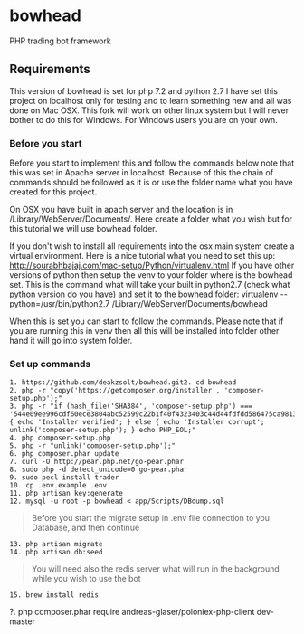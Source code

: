 # bowhead
PHP trading bot framework

## Requirements
This version of bowhead is set for php 7.2 and python 2.7
I have set this project on localhost only for testing and to learn something new 
and all was done on Mac OSX. This fork will work on other linux system but I will
never bother to do this for Windows. For Windows users you are on your own. 

### Before you start
Before you start to implement this and follow the commands below note that this was
set in Apache server in localhost. Because of this the chain of commands should be
followed as it is or use the folder name what you have created for this project.

On OSX you have built in apach server and the location is in /Library/WebServer/Documents/.
Here create a folder what you wish but for this tutorial we will use bowhead folder.

If you don't wish to install all requirements into the osx main system create a virtual 
environment. Here is a nice tutorial what you need to set this up:
http://sourabhbajaj.com/mac-setup/Python/virtualenv.html
If you have other versions of python then setup the venv to your folder where is the bowhead set.
This is the command what will take your built in python2.7 (check what python version do you have)
and set it to the bowhead folder:
virtualenv --python=/usr/bin/python2.7 /Library/WebServer/Documents/bowhead

When this is set you can start to follow the commands. Please note that if you are running 
this in venv then all this will be installed into folder other hand it will go into
system folder.

### Set up commands
```
1. https://github.com/deakzsolt/bowhead.git2. cd bowhead
2. php -r "copy('https://getcomposer.org/installer', 'composer-setup.php');"
3. php -r "if (hash_file('SHA384', 'composer-setup.php') === '544e09ee996cdf60ece3804abc52599c22b1f40f4323403c44d44fdfdd586475ca9813a858088ffbc1f233e9b180f061') { echo 'Installer verified'; } else { echo 'Installer corrupt'; unlink('composer-setup.php'); } echo PHP_EOL;"
4. php composer-setup.php
5. php -r "unlink('composer-setup.php');"
6. php composer.phar update
7. curl -O http://pear.php.net/go-pear.phar
8. sudo php -d detect_unicode=0 go-pear.phar
9. sudo pecl install trader
10. cp .env.example .env
11. php artisan key:generate
12. mysql -u root -p bowhead < app/Scripts/DBdump.sql
```

>Before you start the migrate setup in .env file connection to you Database, and then continue

```
13. php artisan migrate
14. php artisan db:seed
```

> You will need also the redis server what will run in the background while you wish to use the bot

```
15. brew install redis
```

?. php composer.phar require andreas-glaser/poloniex-php-client dev-master
